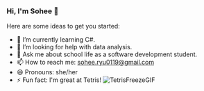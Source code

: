 ### Hi, I'm Sohee 👋


Here are some ideas to get you started:

- 🌱 I’m currently learning C#.
- 🤔 I’m looking for help with data analysis.
- 💬 Ask me about school life as a software development student.
- 📫 How to reach me: sohee.ryu0119@gmail.com
- 😄 Pronouns: she/her
- ⚡ Fun fact: I'm great at Tetris! ![TetrisFreezeGIF](https://user-images.githubusercontent.com/118231837/218630184-73621854-3840-469f-bf8b-ff6e7496ab3a.gif)
